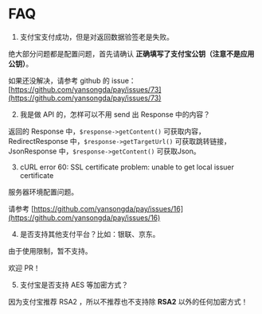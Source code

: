 # FAQ

1. 支付宝支付成功，但是对返回数据验签老是失败。

绝大部分问题都是配置问题，首先请确认 **正确填写了支付宝公钥（注意不是应用公钥）**。

如果还没解决，请参考 github 的 issue：[https://github.com/yansongda/pay/issues/73](https://github.com/yansongda/pay/issues/73)

2. 我是做 API 的，怎样可以不用 send 出 Response 中的内容？

返回的 Response 中，`$response->getContent()` 可获取内容，RedirectResponse 中，`$response->getTargetUrl()` 可获取跳转链接，JsonResponse 中，`$response->getContent()` 可获取Json。

3. cURL error 60: SSL certificate problem: unable to get local issuer certificate

服务器环境配置问题。

请参考 [https://github.com/yansongda/pay/issues/16](https://github.com/yansongda/pay/issues/16)

4. 是否支持其他支付平台？比如：银联、京东。

由于使用限制，暂不支持。

欢迎 PR！

5. 支付宝是否支持 AES 等加密方式？

因为支付宝推荐 RSA2 ，所以不推荐也不支持除 **RSA2** 以外的任何加密方式！



